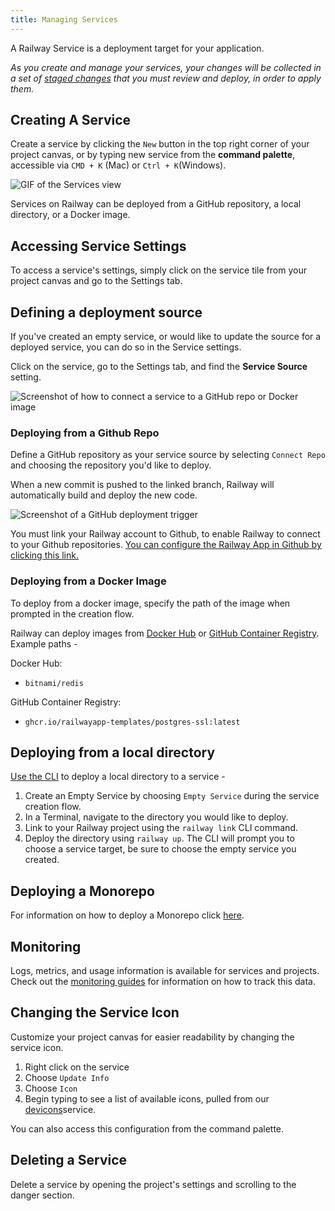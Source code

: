 ```yaml
---
title: Managing Services
---
```


A Railway Service is a deployment target for your application.

*As you create and manage your services, your changes will be collected in a set of [staged changes](/guides/staged-changes) that you must review and deploy, in order to apply them.*

## Creating A Service

Create a service by clicking the `New` button in the top right corner of your project canvas, or by typing new service from the **command palette**, accessible via `CMD + K` (Mac) or `Ctrl + K`(Windows).

<Image src="https://res.cloudinary.com/railway/image/upload/v1656640995/docs/CleanShot_2022-06-30_at_18.17.31_cl0wlr.gif"
alt="GIF of the Services view"
layout="intrinsic"
width={370} height={300} quality={100} />

Services on Railway can be deployed from a GitHub repository, a local directory, or a Docker image.

## Accessing Service Settings

To access a service's settings, simply click on the service tile from your project canvas and go to the Settings tab.

## Defining a deployment source

If you've created an empty service, or would like to update the source for a deployed service, you can do so in the Service settings.

Click on the service, go to the Settings tab, and find the **Service Source** setting.

<Image
src="https://res.cloudinary.com/railway/image/upload/v1688760102/docs/screenshot-2023-07-07-16.00.54_e2r6mk.png"
alt="Screenshot of how to connect a service to a GitHub repo or Docker image"
layout="responsive"
width={709} height={190} quality={80} />

### Deploying from a Github Repo

Define a GitHub repository as your service source by selecting `Connect Repo` and choosing the repository you'd like to deploy. 

When a new commit is pushed to the linked branch, Railway will automatically build and deploy the new code.

<Image
src="https://res.cloudinary.com/railway/image/upload/v1688759920/docs/screenshot-2023-07-07-15.58.09_dmufxl.png"
alt="Screenshot of a GitHub deployment trigger"
layout="responsive"
width={708} height={245} quality={80} />

You must link your Railway account to Github, to enable Railway to connect to your Github repositories.  <a href="https://github.com/apps/railway-app/installations/new" target="_blank">You can configure the Railway App in Github by clicking this link.</a>

### Deploying from a Docker Image

To deploy from a docker image, specify the path of the image when prompted in the creation flow.

Railway can deploy images from <a href="https://hub.docker.com/" target="_blank">Docker Hub</a> or <a href="https://docs.github.com/en/packages/working-with-a-github-packages-registry/working-with-the-container-registry" target="_blank">GitHub Container Registry</a>.  Example paths - 

Docker Hub:
- `bitnami/redis`

GitHub Container Registry:
- `ghcr.io/railwayapp-templates/postgres-ssl:latest`

## Deploying from a local directory

[Use the CLI](/guides/cli) to deploy a local directory to a service -

1. Create an Empty Service by choosing `Empty Service` during the service creation flow.
2. In a Terminal, navigate to the directory you would like to deploy.
3. Link to your Railway project using the `railway link` CLI command.
4. Deploy the directory using `railway up`.  The CLI will prompt you to choose a service target, be sure to choose the empty service you created.


## Deploying a Monorepo

For information on how to deploy a Monorepo click [here](/guides/monorepo).


## Monitoring

Logs, metrics, and usage information is available for services and projects.  Check out the [monitoring guides](/guides/monitoring) for information on how to track this data.

## Changing the Service Icon

Customize your project canvas for easier readability by changing the service icon.

1. Right click on the service
2. Choose `Update Info`
3. Choose `Icon`
4. Begin typing to see a list of available icons, pulled from our <a href="https://devicons.railway.app/" target="_blank">devicons</a>service.

You can also access this configuration from the command palette.

## Deleting a Service

Delete a service by opening the project's settings and scrolling to the danger section.
